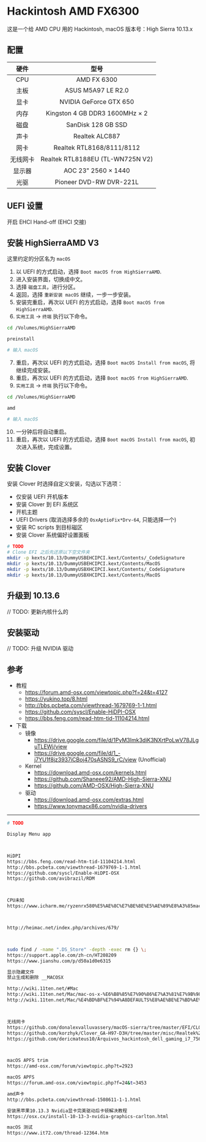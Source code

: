 # Hackintosh AMD FX6300

这是一个给 AMD CPU 用的 Hackintosh, macOS 版本号：High Sierra 10.13.x

## 配置

| 硬件 | 型号 |
| :---: | :---: |
| CPU | AMD FX 6300 |
| 主板 | ASUS M5A97 LE R2.0 |
| 显卡 | NVIDIA GeForce GTX 650 |
| 内存 | Kingston 4 GB DDR3 1600MHz × 2 |
| 磁盘 | SanDisk 128 GB SSD |
| 声卡 | Realtek ALC887 |
| 网卡 | Realtek RTL8168/8111/8112 |
| 无线网卡 | Realtek RTL8188EU (TL-WN725N V2) |
| 显示器 | AOC 23" 2560 × 1440 |
| 光驱 | Pioneer DVD-RW DVR-221L |

## UEFI 设置

开启 EHCI Hand-off (EHCI 交接)

## 安装 HighSierraAMD V3

这里约定的分区名为 `macOS`

1. 以 UEFI 的方式启动，选择 `Boot macOS from HighSierraAMD`.
2. 进入安装界面，切换成中文。
3. 选择 `磁盘工具`，进行分区。
4. 返回，选择 `重新安装 macOS` 继续，一步一步安装。
5. 安装完重启，再次以 UEFI 的方式启动，选择 `Boot macOS from HighSierraAMD`.
6. `实用工具` -> `终端` 执行以下命令。

```bash
cd /Volumes/HighSierraAMD

preinstall

# 输入 macOS
```

7. 重启，再次以 UEFI 的方式启动，选择 `Boot macOS Install from macOS`, 将继续完成安装。
8. 重启，再次以 UEFI 的方式启动，选择 `Boot macOS from HighSierraAMD`.
9. `实用工具` -> `终端` 执行以下命令。

```bash
cd /Volumes/HighSierraAMD

amd

# 输入 macOS
```

10. 一分钟后将自动重启。
11. 重启，再次以 UEFI 的方式启动，选择 `Boot macOS Install from macOS`, 初次进入系统，完成设置。

## 安装 Clover

安装 Clover 时选择自定义安装，勾选以下选项：
- 仅安装 UEFI 开机版本
- 安装 Clover 到 EFI 系统区
- 开机主题
- UEFI Drivers (取消选择多余的 `OsxAptioFix*Drv-64`, 只能选择一个)
- 安装 RC scripts 到目标磁区
- 安装 Clover 系统偏好设置面板

```bash
# TODO
# Clone EFI 之后先还原以下空文件夹
mkdir -p kexts/10.13/DummyUSBEHCIPCI.kext/Contents/_CodeSignature
mkdir -p kexts/10.13/DummyUSBEHCIPCI.kext/Contents/MacOS
mkdir -p kexts/10.13/DummyUSBXHCIPCI.kext/Contents/_CodeSignature
mkdir -p kexts/10.13/DummyUSBXHCIPCI.kext/Contents/MacOS
```

## 升级到 10.13.6

// TODO: 更新内核什么的

## 安装驱动

// TODO: 升级 NVIDIA 驱动

## 参考

- 教程
  - https://forum.amd-osx.com/viewtopic.php?f=24&t=4127
  - https://yukino.top/8.html
  - http://bbs.pcbeta.com/viewthread-1679769-1-1.html
  - https://github.com/syscl/Enable-HiDPI-OSX
  - https://bbs.feng.com/read-htm-tid-11104214.html
- 下载
  - 镜像
    - https://drive.google.com/file/d/1PyM3Imk3diK3NXrtPoLwV78JLguTLEWj/view
    - https://drive.google.com/file/d/1_-j7YU1f8jz3937iCBoj470sASNS9_rC/view (Unofficial)
  - Kernel
    - https://download.amd-osx.com/kernels.html
    - https://github.com/Shaneee92/AMD-High-Sierra-XNU
    - https://github.com/AMD-OSX/High-Sierra-XNU
  - 驱动
    - https://download.amd-osx.com/extras.html
    - https://www.tonymacx86.com/nvidia-drivers

---

```bash
# TODO

Display Menu app



HiDPI
https://bbs.feng.com/read-htm-tid-11104214.html
http://bbs.pcbeta.com/viewthread-1679769-1-1.html
https://github.com/syscl/Enable-HiDPI-OSX
https://github.com/avibrazil/RDM



CPU未知
https://www.icharm.me/ryzenrx580%E5%AE%8C%E7%BE%8E%E5%AE%89%E8%A3%85macos-high-sierra-10-13-2.html



http://heimac.net/index.php/archives/679/



sudo find / -name ".DS_Store" -depth -exec rm {} \;
https://support.apple.com/zh-cn/HT208209
https://www.jianshu.com/p/d50a1d0e6315

显示隐藏文件
禁止生成和删除 __MACOSX

http://wiki.11ten.net/#Mac
http://wiki.11ten.net/Mac/mac-os-x-%E6%B8%85%E7%90%86%E7%A3%81%E7%9B%98%E6%8A%80%E5%B7%A7.html
http://wiki.11ten.net/Mac/%E4%BD%BF%E7%94%A8DEFAULTS%E8%AE%BE%E7%BD%AE%E7%B3%BB%E7%BB%9F.html



无线网卡
https://github.com/donalexvalluvassery/macOS-sierra/tree/master/EFI/CLOVER/kexts/Other/RtWlanU.kext
https://github.com/korzhyk/Clover_GA-H97-D3H/tree/master/misc/Realtek%20WLAN
https://github.com/dericmateus10/Arquivos_hackintosh_dell_gaming_i7_7567/blob/master/System/Library/Extensions/RtWlanU.kext/Contents/Info.plist



macOS APFS trim
https://amd-osx.com/forum/viewtopic.php?t=2923

macOS APFS
https://forum.amd-osx.com/viewtopic.php?f=24&t=3453

amd声卡
http://bbs.pcbeta.com/viewthread-1508611-1-1.html

安装黑苹果10.13.3 Nvidia显卡完美驱动后卡顿解决教程
https://osx.cx/install-10-13-3-nvidia-graphics-carlton.html

macOS 测试
https://www.it72.com/thread-12364.htm
```
